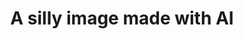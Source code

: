 ---
title: A silly image made with AI
description: During DevFest 2024 in Turin I attended a very interesting workshop on Machine Learning monitoring by Harry Kimpel.
image: mice.jpg
imageAlt: Logo
imageSize: "md"
pubDate: 2024-10-19
duration: "0m"
tags:
  - ai
  - funny
draft: false
lang: en
redirect: ""
video: false
---
